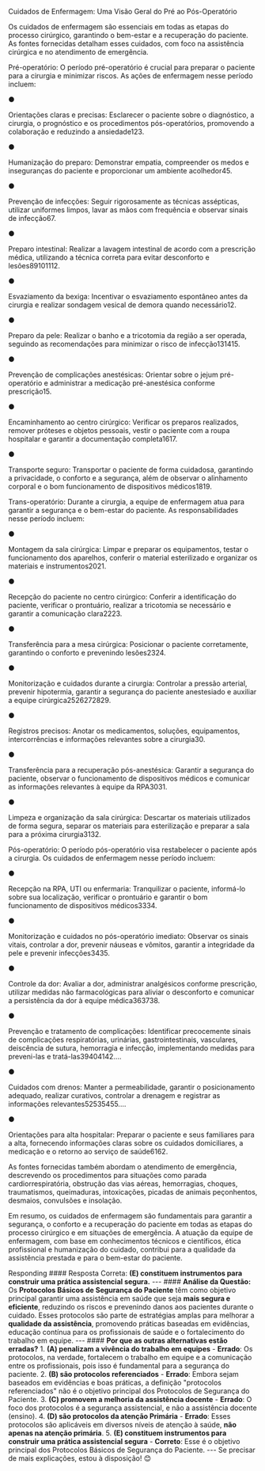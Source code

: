  
 Cuidados de Enfermagem: Uma Visão Geral do Pré ao Pós-Operatório

Os cuidados de enfermagem são essenciais em todas as etapas do processo cirúrgico, garantindo o bem-estar e a recuperação do paciente. As fontes fornecidas detalham esses cuidados, com foco na assistência cirúrgica e no atendimento de emergência.

Pré-operatório: O período pré-operatório é crucial para preparar o paciente para a cirurgia e minimizar riscos. As ações de enfermagem nesse período incluem:

●

Orientações claras e precisas: Esclarecer o paciente sobre o diagnóstico, a cirurgia, o prognóstico e os procedimentos pós-operatórios, promovendo a colaboração e reduzindo a ansiedade123.

●

Humanização do preparo: Demonstrar empatia, compreender os medos e inseguranças do paciente e proporcionar um ambiente acolhedor45.

●

Prevenção de infecções: Seguir rigorosamente as técnicas assépticas, utilizar uniformes limpos, lavar as mãos com frequência e observar sinais de infecção67.

●

Preparo intestinal: Realizar a lavagem intestinal de acordo com a prescrição médica, utilizando a técnica correta para evitar desconforto e lesões89101112.

●

Esvaziamento da bexiga: Incentivar o esvaziamento espontâneo antes da cirurgia e realizar sondagem vesical de demora quando necessário12.

●

Preparo da pele: Realizar o banho e a tricotomia da região a ser operada, seguindo as recomendações para minimizar o risco de infecção131415.

●

Prevenção de complicações anestésicas: Orientar sobre o jejum pré-operatório e administrar a medicação pré-anestésica conforme prescrição15.

●

Encaminhamento ao centro cirúrgico: Verificar os preparos realizados, remover próteses e objetos pessoais, vestir o paciente com a roupa hospitalar e garantir a documentação completa1617.

●

Transporte seguro: Transportar o paciente de forma cuidadosa, garantindo a privacidade, o conforto e a segurança, além de observar o alinhamento corporal e o bom funcionamento de dispositivos médicos1819.

Trans-operatório: Durante a cirurgia, a equipe de enfermagem atua para garantir a segurança e o bem-estar do paciente. As responsabilidades nesse período incluem:

●

Montagem da sala cirúrgica: Limpar e preparar os equipamentos, testar o funcionamento dos aparelhos, conferir o material esterilizado e organizar os materiais e instrumentos2021.

●

Recepção do paciente no centro cirúrgico: Conferir a identificação do paciente, verificar o prontuário, realizar a tricotomia se necessário e garantir a comunicação clara2223.

●

Transferência para a mesa cirúrgica: Posicionar o paciente corretamente, garantindo o conforto e prevenindo lesões2324.

●

Monitorização e cuidados durante a cirurgia: Controlar a pressão arterial, prevenir hipotermia, garantir a segurança do paciente anestesiado e auxiliar a equipe cirúrgica2526272829.

●

Registros precisos: Anotar os medicamentos, soluções, equipamentos, intercorrências e informações relevantes sobre a cirurgia30.

●

Transferência para a recuperação pós-anestésica: Garantir a segurança do paciente, observar o funcionamento de dispositivos médicos e comunicar as informações relevantes à equipe da RPA3031.

●

Limpeza e organização da sala cirúrgica: Descartar os materiais utilizados de forma segura, separar os materiais para esterilização e preparar a sala para a próxima cirurgia3132.

Pós-operatório: O período pós-operatório visa restabelecer o paciente após a cirurgia. Os cuidados de enfermagem nesse período incluem:

●

Recepção na RPA, UTI ou enfermaria: Tranquilizar o paciente, informá-lo sobre sua localização, verificar o prontuário e garantir o bom funcionamento de dispositivos médicos3334.

●

Monitorização e cuidados no pós-operatório imediato: Observar os sinais vitais, controlar a dor, prevenir náuseas e vômitos, garantir a integridade da pele e prevenir infecções3435.

●

Controle da dor: Avaliar a dor, administrar analgésicos conforme prescrição, utilizar medidas não farmacológicas para aliviar o desconforto e comunicar a persistência da dor à equipe médica363738.

●

Prevenção e tratamento de complicações: Identificar precocemente sinais de complicações respiratórias, urinárias, gastrointestinais, vasculares, deiscência de sutura, hemorragia e infecção, implementando medidas para preveni-las e tratá-las39404142....

●

Cuidados com drenos: Manter a permeabilidade, garantir o posicionamento adequado, realizar curativos, controlar a drenagem e registrar as informações relevantes52535455....

●

Orientações para alta hospitalar: Preparar o paciente e seus familiares para a alta, fornecendo informações claras sobre os cuidados domiciliares, a medicação e o retorno ao serviço de saúde6162.

As fontes fornecidas também abordam o atendimento de emergência, descrevendo os procedimentos para situações como parada cardiorrespiratória, obstrução das vias aéreas, hemorragias, choques, traumatismos, queimaduras, intoxicações, picadas de animais peçonhentos, desmaios, convulsões e insolação.

Em resumo, os cuidados de enfermagem são fundamentais para garantir a segurança, o conforto e a recuperação do paciente em todas as etapas do processo cirúrgico e em situações de emergência. A atuação da equipe de enfermagem, com base em conhecimentos técnicos e científicos, ética profissional e humanização do cuidado, contribui para a qualidade da assistência prestada e para o bem-estar do paciente.

 Responding #### Resposta Correta: **(E) constituem instrumentos para construir uma prática assistencial segura.** --- #### **Análise da Questão:** Os **Protocolos Básicos de Segurança do Paciente** têm como objetivo principal garantir uma assistência em saúde que seja **mais segura e eficiente**, reduzindo os riscos e prevenindo danos aos pacientes durante o cuidado. Esses protocolos são parte de estratégias amplas para melhorar a **qualidade da assistência**, promovendo práticas baseadas em evidências, educação contínua para os profissionais de saúde e o fortalecimento do trabalho em equipe. --- #### **Por que as outras alternativas estão erradas?** 1. **(A) penalizam a vivência do trabalho em equipes** - **Errado**: Os protocolos, na verdade, fortalecem o trabalho em equipe e a comunicação entre os profissionais, pois isso é fundamental para a segurança do paciente. 2. **(B) são protocolos referenciados** - **Errado**: Embora sejam baseados em evidências e boas práticas, a definição "protocolos referenciados" não é o objetivo principal dos Protocolos de Segurança do Paciente. 3. **(C) promovem a melhoria da assistência docente** - **Errado**: O foco dos protocolos é a segurança assistencial, e não a assistência docente (ensino). 4. **(D) são protocolos da atenção Primária** - **Errado**: Esses protocolos são aplicáveis em diversos níveis de atenção à saúde, **não apenas na atenção primária**. 5. **(E) constituem instrumentos para construir uma prática assistencial segura** - **Correto**: Esse é o objetivo principal dos Protocolos Básicos de Segurança do Paciente. --- Se precisar de mais explicações, estou à disposição! 😊